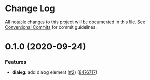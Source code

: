 # Change Log

All notable changes to this project will be documented in this file.
See [Conventional Commits](https://conventionalcommits.org) for commit guidelines.

# 0.1.0 (2020-09-24)

### Features

- **dialog:** add dialog element ([#2](https://github.com/fcarrascosa/fcarrascosa-elements/issues/2)) ([8476717](https://github.com/fcarrascosa/fcarrascosa-elements/commit/8476717127bf4046d17109a01b0f9da8d998a94f))
